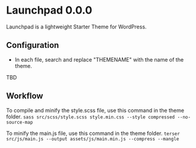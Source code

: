 # Launchpad 0.0.0
Launchpad is a lightweight Starter Theme for WordPress.


## Configuration

- In each file, search and replace "THEMENAME" with the name of the theme.

TBD


## Workflow

To compile and minify the style.scss file, use this command in the theme folder.
```sass src/scss/style.scss style.min.css --style compressed --no-source-map```

To minify the main.js file, use this command in the theme folder.
```terser src/js/main.js --output assets/js/main.min.js --compress --mangle```
